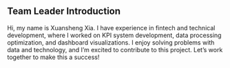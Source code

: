 ## Team Leader Introduction
Hi, my name is Xuansheng Xia. I have experience in fintech and technical development, where I worked on KPI system development, data processing optimization, and dashboard visualizations. I enjoy solving problems with data and technology, and I’m excited to contribute to this project. Let’s work together to make this a success!

